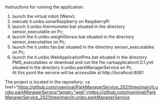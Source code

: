 Instructions for running the application:  <br />
1) launch the virtual robot (Wenv);  <br />
2) execute it.unibo.sonarRaspberry on RaspberryPi <br />
3) launch it.unibo.thermometer.bat situated in the directory sensor_executable on Pc; <br />
4) launch the it.unibo.weightSensor.bat situated in the directory sensor_executables on Pc; <br />
5) launch the it.unibo.fan.bat situated in the directory sensor_executables on Pc; <br />
6) launch the it.unibo.WebApplicationPms.bat situated in the directory PMS_executables or download and run the file carkapplication1.0.1.yml situated in the directory it.unibo.parkManagerService on Pc. <br>
At this point the service will be accessible at http://localhost:8081  <br />
	
The project is located in the repository: <a href="https://github.com/noemival/ParkManagerService_2021/tree/main/it.unibo.parkManagerService"target="web">https://github.com/noemival/ParkManagerService_2021/tree/main/it.unibo.parkManagerService</a></p>

